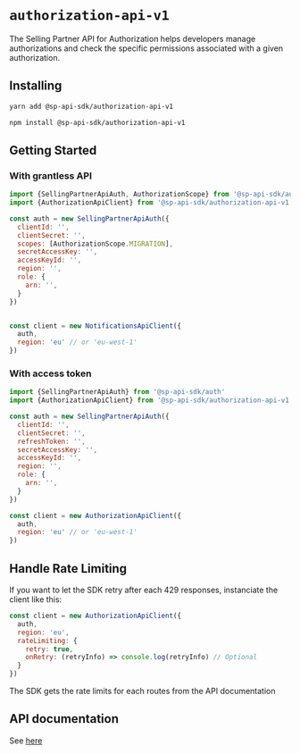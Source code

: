 # `authorization-api-v1`

The Selling Partner API for Authorization helps developers manage authorizations and check the specific permissions associated with a given authorization.

## Installing

```sh
yarn add @sp-api-sdk/authorization-api-v1
```

```sh
npm install @sp-api-sdk/authorization-api-v1
```

## Getting Started

### With grantless API

```javascript
import {SellingPartnerApiAuth, AuthorizationScope} from '@sp-api-sdk/auth'
import {AuthorizationApiClient} from '@sp-api-sdk/authorization-api-v1'

const auth = new SellingPartnerApiAuth({
  clientId: '',
  clientSecret: '',
  scopes: [AuthorizationScope.MIGRATION],
  secretAccessKey: '',
  accessKeyId: '',
  region: '',
  role: {
    arn: '',
  }
})


const client = new NotificationsApiClient({
  auth,
  region: 'eu' // or 'eu-west-1'
})
```

### With access token

```javascript
import {SellingPartnerApiAuth} from '@sp-api-sdk/auth'
import {AuthorizationApiClient} from '@sp-api-sdk/authorization-api-v1'

const auth = new SellingPartnerApiAuth({
  clientId: '',
  clientSecret: '',
  refreshToken: '',
  secretAccessKey: '',
  accessKeyId: '',
  region: '',
  role: {
    arn: '',
  }
})

const client = new AuthorizationApiClient({
  auth,
  region: 'eu' // or 'eu-west-1'
})
```

## Handle Rate Limiting

If you want to let the SDK retry after each 429 responses, instanciate the client like this:

```javascript
const client = new AuthorizationApiClient({
  auth,
  region: 'eu',
  rateLimiting: {
    retry: true,
    onRetry: (retryInfo) => console.log(retryInfo) // Optional
  }
})
```

The SDK gets the rate limits for each routes from the API documentation

## API documentation

See [here](https://github.com/amzn/selling-partner-api-docs/tree/main/references/authorization-api/authorization.md)
